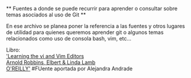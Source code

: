 ** Fuentes a donde se puede recurrir para aprender o consultar sobre temas asociados al uso de Git **  

En ese archivo se planea poner la referencia a las fuentes y otros lugares de utilidad para quienes queremos aprender git o algunos temas relacionados como uso de consola bash, vim, etc...  

Libro:  
['Learning the vi and Vim Editors  
Arnold Robbins, Elbert & Linda Lamb  
O'REILLY'](http://pntpm4.ulb.ac.be/pntpm/Files/OReilly.Learning.the.vi.and.Vim.Editors.7th.Edition.Jul.2008.pdf)
#FUente aportada por Alejandra Andrade

